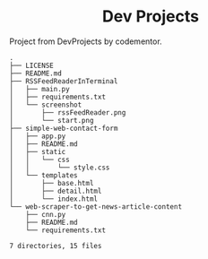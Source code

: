 <div align="center"><h1>Dev Projects</h1></div>

Project from DevProjects by codementor.

```
.
├── LICENSE
├── README.md
├── RSSFeedReaderInTerminal
│   ├── main.py
│   ├── requirements.txt
│   └── screenshot
│       ├── rssFeedReader.png
│       └── start.png
├── simple-web-contact-form
│   ├── app.py
│   ├── README.md
│   ├── static
│   │   └── css
│   │       └── style.css
│   └── templates
│       ├── base.html
│       ├── detail.html
│       └── index.html
└── web-scraper-to-get-news-article-content
    ├── cnn.py
    ├── README.md
    └── requirements.txt

7 directories, 15 files
```
